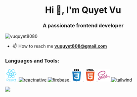 <h1 align="center">Hi 👋, I'm Quyet Vu</h1>
<h3 align="center">A passionate frontend developer</h3>

<p align="left"> <img src="https://komarev.com/ghpvc/?username=vuquyet8080&label=Profile%20views&color=0e75b6&style=flat" alt="vuquyet8080" /> </p>


- 📫 How to reach me **vuquyet808@gmail.com**
 <h3 align="left">Languages and Tools:</h3>
<p align="left">  <a href="https://reactjs.org/" target="_blank"> <img src="https://raw.githubusercontent.com/devicons/devicon/master/icons/react/react-original-wordmark.svg" alt="react" width="40" height="40"/> </a>  <a href="https://reactnative.dev/" target="_blank"> <img src="https://reactnative.dev/img/header_logo.svg" alt="reactnative" width="40" height="40"/> </a> <a href="https://firebase.google.com/" target="_blank"> <img src="https://www.vectorlogo.zone/logos/firebase/firebase-icon.svg" alt="firebase" width="40" height="40"/>  </a> <a href="https://www.w3schools.com/css/" target="_blank"> <img src="https://raw.githubusercontent.com/devicons/devicon/master/icons/css3/css3-original-wordmark.svg" alt="css3" width="40" height="40"/> </a>  <a href="https://www.w3.org/html/" target="_blank"> <img src="https://raw.githubusercontent.com/devicons/devicon/master/icons/html5/html5-original-wordmark.svg" alt="html5" width="40" height="40"/> </a>  <a href="https://sass-lang.com" target="_blank"> <img src="https://raw.githubusercontent.com/devicons/devicon/master/icons/sass/sass-original.svg" alt="sass" width="40" height="40"/> </a>   <a href="https://tailwindcss.com/" target="_blank"> <img src="https://www.vectorlogo.zone/logos/tailwindcss/tailwindcss-icon.svg" alt="tailwind" width="40" height="40"/> </a> </p>

  <img 
    height="120" src="https://github-readme-stats.vercel.app/api/top-langs/?username=vuquyet8080&layout=compact&show_icons=true&title_color=ffffff&icon_color=34abeb&text_color=daf7dc&bg_color=151515"/>
